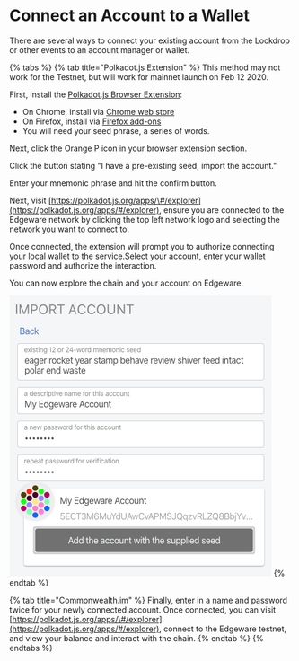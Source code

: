 # Connect an Account to a Wallet

There are several ways to connect your existing account from the Lockdrop or other events to an account manager or wallet. 

{% tabs %}
{% tab title="Polkadot.js Extension" %}
This method may not work for the Testnet, but will work for mainnet launch on Feb 12 2020.   
  
First, install the [Polkadot.js Browser Extension](https://github.com/polkadot-js/extension):

* On Chrome, install via [Chrome web store](https://chrome.google.com/webstore/detail/polkadot%7Bjs%7D-extension/mopnmbcafieddcagagdcbnhejhlodfdd)
* On Firefox, install via [Firefox add-ons](https://addons.mozilla.org/en-US/firefox/addon/polkadot-js-extension/) 
* You will need your seed phrase, a series of words.

Next, click the Orange P icon in your browser extension section.

Click the button stating "I have a pre-existing seed, import the account."

Enter your mnemonic phrase and hit the confirm button.  
  
Next, visit [https://polkadot.js.org/apps/\#/explorer](https://polkadot.js.org/apps/#/explorer), ensure you are connected to the Edgeware network by clicking the top left network logo and selecting the network you want to connect to.   
  
Once connected, the extension will prompt you to authorize connecting your local wallet to the service.Select your account, enter your wallet password and authorize the interaction.   
  
You can now explore the chain and your account on Edgeware.  
  
  

![](../../.gitbook/assets/screen-shot-2020-02-10-at-3.03.43-am.png)
{% endtab %}

{% tab title="Commonwealth.im" %}
Finally, enter in a name and password twice for your newly connected account.  Once connected, you can visit [https://polkadot.js.org/apps/\#/explorer](https://polkadot.js.org/apps/#/explorer), connect to the Edgeware testnet, and view your balance and interact with the chain. 
{% endtab %}
{% endtabs %}



